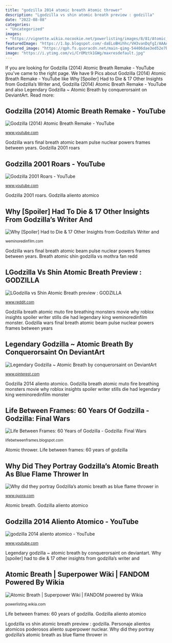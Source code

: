 ```yaml
---
title: "godzilla 2014 atomic breath Atomic thrower"
description: "Lgodzilla vs shin atomic breath preview : godzilla"
date: "2022-08-08"
categories:
- "Uncategorized"
images:
- "https://vignette.wikia.nocookie.net/powerlisting/images/8/81/Atomic_Breath.jpg/revision/latest?cb=20120314053203"
featuredImage: "https://1.bp.blogspot.com/-daELoBHihhc/VH3vanDqfgI/AAAAAAAASEA/YlT-KkY8Q7s/s1600/Godzilla-Final-Wars-atomic-breath.png"
featured_image: "https://qph.fs.quoracdn.net/main-qimg-54406dae3ed52e7bbfd5178cabe2c758"
image: "https://i.ytimg.com/vi/CrOMztk1GWg/maxresdefault.jpg"
---
```


If you are looking for Godzilla (2014) Atomic Breath Remake - YouTube you've came to the right page. We have 9 Pics about Godzilla (2014) Atomic Breath Remake - YouTube like Why [Spoiler] Had to Die &amp; 17 Other Insights from Godzilla’s Writer and, Godzilla (2014) Atomic Breath Remake - YouTube and also Legendary Godzilla ~ Atomic Breath by conquerorsaint on DeviantArt. Read more:

## Godzilla (2014) Atomic Breath Remake - YouTube

![Godzilla (2014) Atomic Breath Remake - YouTube](https://i.ytimg.com/vi/CrOMztk1GWg/maxresdefault.jpg "Why did they portray godzilla’s atomic breath as blue flame thrower in")

<small>www.youtube.com</small>

Godzilla wars final breath atomic beam pulse nuclear powers frames between years. Godzilla 2001 roars

## Godzilla 2001 Roars - YouTube

![Godzilla 2001 Roars - YouTube](http://i.ytimg.com/vi/KMsZeZLFkqY/hqdefault.jpg "Legendary godzilla ~ atomic breath by conquerorsaint on deviantart")

<small>www.youtube.com</small>

Godzilla 2001 roars. Godzilla aliento atomico

## Why [Spoiler] Had To Die &amp; 17 Other Insights From Godzilla’s Writer And

![Why [Spoiler] Had to Die &amp; 17 Other Insights from Godzilla’s Writer and](https://weminoredinfilm.files.wordpress.com/2014/05/godzilla_2014_atomic_breath_muto.jpg "Atomic thrower")

<small>weminoredinfilm.com</small>

Godzilla wars final breath atomic beam pulse nuclear powers frames between years. Breath atomic shin godzilla vs mothra fan redd

## LGodzilla Vs Shin Atomic Breath Preview : GODZILLA

![LGodzilla vs Shin Atomic Breath preview : GODZILLA](https://preview.redd.it/bda8udbjp4r11.png?width=1024&amp;auto=webp&amp;s=8175601b57e00d807f982dd72dcfa970feeb04ca "Lgodzilla vs shin atomic breath preview : godzilla")

<small>www.reddit.com</small>

Godzilla breath atomic muto fire breathing monsters movie why roblox insights spoiler writer stills die had legendary king weminoredinfilm monster. Godzilla wars final breath atomic beam pulse nuclear powers frames between years

## Legendary Godzilla ~ Atomic Breath By Conquerorsaint On DeviantArt

![Legendary Godzilla ~ Atomic Breath by conquerorsaint on DeviantArt](https://i.pinimg.com/736x/62/3e/6a/623e6a35c84d1a3e2ac6487e2837d038.jpg "Godzilla 2001 roars")

<small>www.pinterest.com</small>

Godzilla 2014 aliento atomico. Godzilla breath atomic muto fire breathing monsters movie why roblox insights spoiler writer stills die had legendary king weminoredinfilm monster

## Life Between Frames: 60 Years Of Godzilla - Godzilla: Final Wars

![Life Between Frames: 60 Years of Godzilla - Godzilla: Final Wars](https://1.bp.blogspot.com/-daELoBHihhc/VH3vanDqfgI/AAAAAAAASEA/YlT-KkY8Q7s/s1600/Godzilla-Final-Wars-atomic-breath.png "Godzilla 2001 roars")

<small>lifebetweenframes.blogspot.com</small>

Atomic thrower. Life between frames: 60 years of godzilla

## Why Did They Portray Godzilla’s Atomic Breath As Blue Flame Thrower In

![Why did they portray Godzilla’s atomic breath as blue flame thrower in](https://qph.fs.quoracdn.net/main-qimg-54406dae3ed52e7bbfd5178cabe2c758 "Godzilla breath atomic")

<small>www.quora.com</small>

Atomic breath. Godzilla aliento atomico

## Godzilla 2014 Aliento Atomico - YouTube

![godzilla 2014 aliento atomico - YouTube](https://i.ytimg.com/vi/MNmvkefaTIQ/hqdefault.jpg "Godzilla breath atomic")

<small>www.youtube.com</small>

Legendary godzilla ~ atomic breath by conquerorsaint on deviantart. Why [spoiler] had to die &amp; 17 other insights from godzilla’s writer and

## Atomic Breath | Superpower Wiki | FANDOM Powered By Wikia

![Atomic Breath | Superpower Wiki | FANDOM powered by Wikia](https://vignette.wikia.nocookie.net/powerlisting/images/8/81/Atomic_Breath.jpg/revision/latest?cb=20120314053203 "Atomic breath")

<small>powerlisting.wikia.com</small>

Life between frames: 60 years of godzilla. Godzilla aliento atomico

Lgodzilla vs shin atomic breath preview : godzilla. Personaje alientos atomicos poderosos aliento superpower nuclear. Why did they portray godzilla’s atomic breath as blue flame thrower in
